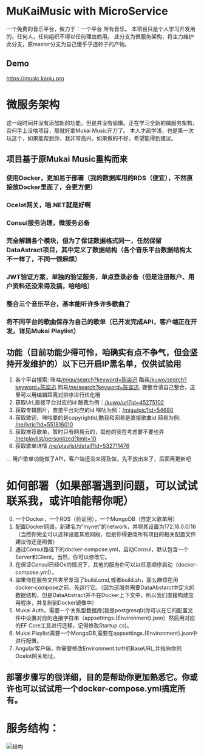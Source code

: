 # MuKaiMusic with MicroService
一个免费的音乐平台，致力于：一个平台 所有音乐。
本项目只是个人学习开发用的，任何人，任何组织不得以任何理由商用。
此分支为微服务架构，将主力维护此分支，原master分支为自己傻乎乎造轮子的产物。
## Demo
https://music.kaniu.pro

# 微服务架构
这一段时间并没有添加新的功能，但是并没有偷懒。正在学习全新的微服务架构，奈何手上没啥项目，那就好拿Mukai Music开刀了。
本人才疏学浅，也是第一次玩这个，如果能帮到你，我非常高兴。如果做的不好，希望能得到建议。

## 项目基于原Mukai Music重构而来

### 使用Docker，更加易于部署（我的数据库用的RDS（便宜），不然直接放Docker里面了，会更方便）
### Ocelot网关，咱.NET就是好啊
### Consul服务治理，微服务必备
### 完全解耦各个模块，但为了保证数据格式同一，任然保留DataAstract项目，其中定义了数据结构（各个音乐平台数据结构太不一样了，不同一很麻烦）
### JWT验证方案，单独的验证服务，单点登录必备（但是注册账户、用户资料还没来得及搞，哈哈哈）
### 整合三个音乐平台，基本能听许多许多歌曲了
### 将不同平台的歌曲保存为自己的歌单（已开发完成API，客户端正在开发，详见Mukai Playlist）

## 功能（目前功能少得可怜，咱确实有点不争气，但会坚持开发维护的）以下已开启IP黑名单，仅供试验用
1. 各个平台搜索: 
 咪咕[/migu/search?keyword=陈奕迅](https://api.kaniu.pro/migu/search?keyword=陈奕迅)
 酷我[/kuwo/search?keyword=陈奕迅](https://api.kaniu.pro/kuwo/search?keyword=陈奕迅)
 网易[/ne/search?keyword=陈奕迅](https://api.kaniu.pro/ne/search?keyword=陈奕迅), 要整合请自己整合，这里可以用编辑距离对排序进行优化哦
2. 获取Url,直接平台对应的id
 酷我为例：[/kuwo/url?id=45275102](https://api.kaniu.pro/kuwo/url?id=45275102)
3. 获取专辑图片，直接平台对应的id
咪咕为例：[/migu/pic?id=54680](https://api.kaniu.pro/migu/pic?id=54680)
4. 获取歌词，咪咕要的是copyrightId,酷我和网易是直接歌曲id
网易为例: [/ne/lyric?id=551816010](https://api.kaniu.pro/ne/lyric?id=551816010)
5. 获取推荐歌单，暂时只有网易云的，其他的我在考虑要不要也弄
[/ne/playlist/personlized?limit=10](https://api.kaniu.pro/ne/playlist/personlized?limit=10)
6. 获取歌单详情
[/ne/playlist/detail?id=532711476](https://api.kaniu.pro/ne/playlist/detail?id=532711476)

... 用户歌单功能做了API，客户端还没来得及做，先不放出来了，后面再更新吧

# 如何部署（如果部署遇到问题，可以试试联系我，或许咱能帮你呢）
0. 一个Docker，一个RDS（验证用），一个MongoDB（自定义歌单用）
1. 配置Docker网络，新建名为“mynet”的network，并将其设置为172.18.0.0/16（当然你完全可以选择设置其他网段，但是你得更改所有项目的相关配置文件建议你还是照做）
2. 通过Consul路径下的docker-compose.yml，启动Consul，默认包含一个Server和Client。当然，你可以修改它。
3. 在保证Consul已经Ok的情况下，其他的服务你可以以任意顺序启动（docker-compose.yml）。
4. 如果你在服务文件夹里发现了build.cmd,或者build.sh，那么麻烦在用docker-compose之前，先运行它。（因为这服务需要DataAbstarct中定义的数据结构，但是DataAbstract并不在Docker上下文中，所以我们直接构建应用程序，并复制到Docker镜像中）
5. Mukai Auth，需要一个关系型数据库(我是postgresql)(你可以在它的配置文件中设置对应的连接字符串（appsettings.{Environment}.json）然后用对应的EF Core工具进行迁移，记得修改Startup.cs)。
6. Mukai Playlist需要一个MongoDB,需要在appsettings.{Environment}.json中进行配置。
7. Angular客户端，你需要修改Environment.ts中的BaseURL,并指向你的Ocelot网关地址。

## 部署步骤写的很详细，目的是帮助你更加熟悉它。你或许也可以试试用一个docker-compose.yml搞定所有。

# 服务结构：
![结构](https://kaniu-pic.oss-cn-chengdu.aliyuncs.com/githubPic/Architecture.png)

